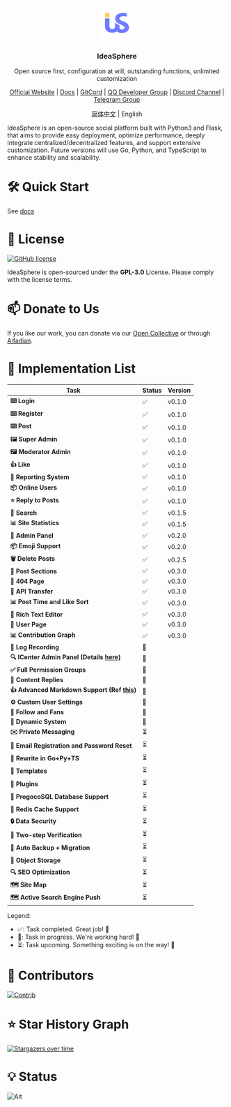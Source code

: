 <br />

<div align="center">
  <a href="https://github.com/IdeaSphere-team/IdeaSphere/">
    <img src="/static/img/logo-white.png" alt="Logo" width="80" height="80">
  </a>

<h3 align="center">IdeaSphere</h3>

<p align="center">
  Open source first, configuration at will, outstanding functions, unlimited customization
</p>

<p align="center">
  <a href="https://ideaspher.org">Official Website</a> | <a href="https://docs.ideasphere.org">Docs</a> | <a href="https://gitcode.com/IdeaSphere-team">GitCord</a> | <a href="http://qm.qq.com/cgi-bin/qm/qr?_wv=1027&k=0S7iEPBCDpSWgvzARFqxM_zyIlnQ2-km&authKey=AiX0JpNVU8d%2BIjMocMxVhE0OcxbdOaQAt1wnnekYg%2BYQ0GZfOy3KXuSFTBZ2pDD2&noverify=0&group_code=1036347298">QQ Developer Group</a> | <a href="https://discord.gg/eyn9GC88XP">Discord Channel</a> | <a href="https://t.me/+vp7hIx464JUwMzk1">Telegram Group</a>
</p>

<p align="center">
  <a href="https://github.com/IdeaSphere-team/IdeaSphere/blob/main/README.md">简体中文</a> | English
</p>

</div>

IdeaSphere is an open-source social platform built with Python3 and Flask, that aims to provide easy deployment, optimize performance, deeply integrate centralized/decentralized features, and support extensive customization. Future versions will use Go, Python, and TypeScript to enhance stability and scalability.

# 🛠️ Quick Start

See [docs](https://docs.ideasphere.org/user/Install/)

# 🎫 License

[![GitHub license](https://img.shields.io/github/license/IdeaSphere-team/IdeaSphere.svg?style=for-the-badge)](https://github.com/IdeaSphere-team/IdeaSphere/blob/main/LICENSE)

IdeaSphere is open-sourced under the **GPL-3.0** License. Please comply with the license terms.

# 📫 Donate to Us

If you like our work, you can donate via our [Open Collective](https://opencollective.com/ideasphere) or through [Aifadian](https://afdian.com/a/ideasphere).

# 🌟 Implementation List

| Task          | Status     | Version |
|---------------|------------|---------|
| **⌨️ Login**  | ✅         | v0.1.0  |
| **⌨️ Register** | ✅         | v0.1.0  |
| **⌨️ Post**   | ✅         | v0.1.0  |
| **🖼 Super Admin** | ✅         | v0.1.0  |
| **🖼 Moderator Admin** | ✅         | v0.1.0  |
| **👍 Like**   | ✅         | v0.1.0  |
| **🧱 Reporting System** | ✅         | v0.1.0  |
| **📦 Online Users** | ✅         | v0.1.0  |
| **⭐ Reply to Posts** | ✅         | v0.1.0  |
| **🔬 Search**      | ✅         | v0.1.5  |
| **📊 Site Statistics** | ✅         | v0.1.5  |
| **🚀 Admin Panel** | ✅         | v0.2.0  |
| **📦 Emoji Support** | ✅         | v0.2.0  |
| **🗑 Delete Posts** | ✅         | v0.2.5  |
| **🎈 Post Sections** | ✅         | v0.3.0  |
| **🎈 404 Page** | ✅         | v0.3.0  |
| **🎈 API Transfer** | ✅         | v0.3.0  |
| **📊 Post Time and Like Sort** | ✅         | v0.3.0  |
| **📝 Rich Text Editor** | ✅         | v0.3.0  |
| **👤 User Page** | ✅         | v0.3.0  |
| **📊 Contribution Graph** | ✅         | v0.3.0  |
| **📝 Log Recording** | 🚧         |         |
| **🔍 ICenter Admin Panel (Details [here](https://github.com/IdeaSphere-team/IdeaSphere/issues/5))** | 🚧         |         |
| **✅ Full Permission Groups** | 🚧         |         |
| **💬 Content Replies** | 🚧         |         |
| **👍 Advanced Markdown Support (Ref [this](https://shiro.innei.in/#/markdown))** | 🚧         |         |
| **⚙️ Custom User Settings** | 🚧         |         |
| **👥 Follow and Fans** | 🚧         |         |
| **🔄 Dynamic System** | 🚧         |         |
| **✉️ Private Messaging** | ⏳         |         |
| **📧 Email Registration and Password Reset** | ⏳         |         |
| **🔄 Rewrite in Go+Py+TS** | ⏳         |         |
| **📄 Templates** | ⏳         |         |
| **🔌 Plugins** | ⏳         |         |
| **🔏 ProgocoSQL Database Support** | ⏳         |         |
| **🔏 Redis Cache Support** | ⏳         |         |
| **🔒 Data Security** | ⏳         |         |
| **📱 Two-step Verification** | ⏳         |         |
| **💽 Auto Backup + Migration** | ⏳         |         |
| **💾 Object Storage** | ⏳         |         |
| **🔍 SEO Optimization** | ⏳         |         |
| **🗺️ Site Map** | ⏳         |         |
| **🗺️ Active Search Engine Push** | ⏳         |         |

Legend:
- ✅: Task completed. Great job! 🎉
- 🚧: Task in progress. We're working hard! 💪
- ⏳: Task upcoming. Something exciting is on the way! 🌠

# 🤝 Contributors

[![Contrib](https://contrib.rocks/image?repo=IdeaSphere-team/IdeaSphere)](https://github.com/IdeaSphere-team/IdeaSphere/graphs/contributors)

# ⭐ Star History Graph

[![Stargazers over time](https://starchart.cc/IdeaSphere-team/IdeaSphere.svg?variant=adaptive)](https://starchart.cc/IdeaSphere-team/IdeaSphere)

# 💡 Status

![Alt](https://repobeats.axiom.co/api/embed/ae7daea15634a93b5e54eab266bdc6c4a0fb8671.svg "Repobeats analytics image")
